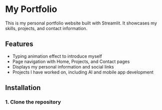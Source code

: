 # My Portfolio

This is my personal portfolio website built with Streamlit. It showcases my skills, projects, and contact information.

## Features

- Typing animation effect to introduce myself
- Page navigation with Home, Projects, and Contact pages
- Displays my personal information and social links
- Projects I have worked on, including AI and mobile app development

## Installation

### 1. Clone the repository

